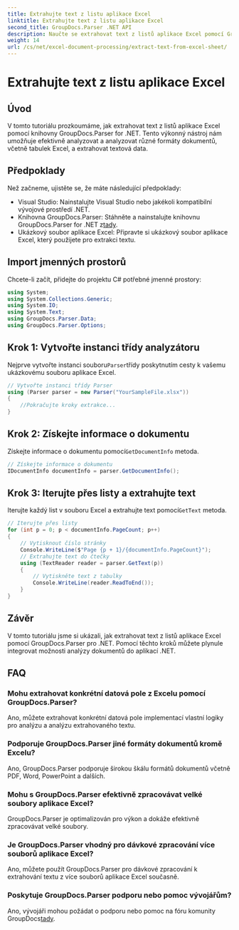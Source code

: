 ```yaml
---
title: Extrahujte text z listu aplikace Excel
linktitle: Extrahujte text z listu aplikace Excel
second_title: GroupDocs.Parser .NET API
description: Naučte se extrahovat text z listů aplikace Excel pomocí GroupDocs.Parser for .NET. Jednoduché kroky pro efektivní extrakci textu.
weight: 14
url: /cs/net/excel-document-processing/extract-text-from-excel-sheet/
---
```


# Extrahujte text z listu aplikace Excel

## Úvod
V tomto tutoriálu prozkoumáme, jak extrahovat text z listů aplikace Excel pomocí knihovny GroupDocs.Parser for .NET. Tento výkonný nástroj nám umožňuje efektivně analyzovat a analyzovat různé formáty dokumentů, včetně tabulek Excel, a extrahovat textová data.
## Předpoklady
Než začneme, ujistěte se, že máte následující předpoklady:
- Visual Studio: Nainstalujte Visual Studio nebo jakékoli kompatibilní vývojové prostředí .NET.
-  Knihovna GroupDocs.Parser: Stáhněte a nainstalujte knihovnu GroupDocs.Parser for .NET z[tady](https://releases.groupdocs.com/parser/net/).
- Ukázkový soubor aplikace Excel: Připravte si ukázkový soubor aplikace Excel, který použijete pro extrakci textu.

## Import jmenných prostorů
Chcete-li začít, přidejte do projektu C# potřebné jmenné prostory:
```csharp
using System;
using System.Collections.Generic;
using System.IO;
using System.Text;
using GroupDocs.Parser.Data;
using GroupDocs.Parser.Options;
```
## Krok 1: Vytvořte instanci třídy analyzátoru
 Nejprve vytvořte instanci souboru`Parser`třídy poskytnutím cesty k vašemu ukázkovému souboru aplikace Excel.
```csharp
// Vytvořte instanci třídy Parser
using (Parser parser = new Parser("YourSampleFile.xlsx"))
{
    //Pokračujte kroky extrakce...
}
```
## Krok 2: Získejte informace o dokumentu
 Získejte informace o dokumentu pomocí`GetDocumentInfo` metoda.
```csharp
// Získejte informace o dokumentu
IDocumentInfo documentInfo = parser.GetDocumentInfo();
```
## Krok 3: Iterujte přes listy a extrahujte text
 Iterujte každý list v souboru Excel a extrahujte text pomocí`GetText` metoda.
```csharp
// Iterujte přes listy
for (int p = 0; p < documentInfo.PageCount; p++)
{
    // Vytisknout číslo stránky
    Console.WriteLine($"Page {p + 1}/{documentInfo.PageCount}");
    // Extrahujte text do čtečky
    using (TextReader reader = parser.GetText(p))
    {
        // Vytiskněte text z tabulky
        Console.WriteLine(reader.ReadToEnd());
    }
}
```

## Závěr
V tomto tutoriálu jsme si ukázali, jak extrahovat text z listů aplikace Excel pomocí GroupDocs.Parser pro .NET. Pomocí těchto kroků můžete plynule integrovat možnosti analýzy dokumentů do aplikací .NET.

## FAQ
### Mohu extrahovat konkrétní datová pole z Excelu pomocí GroupDocs.Parser?
Ano, můžete extrahovat konkrétní datová pole implementací vlastní logiky pro analýzu a analýzu extrahovaného textu.
### Podporuje GroupDocs.Parser jiné formáty dokumentů kromě Excelu?
Ano, GroupDocs.Parser podporuje širokou škálu formátů dokumentů včetně PDF, Word, PowerPoint a dalších.
### Mohu s GroupDocs.Parser efektivně zpracovávat velké soubory aplikace Excel?
GroupDocs.Parser je optimalizován pro výkon a dokáže efektivně zpracovávat velké soubory.
### Je GroupDocs.Parser vhodný pro dávkové zpracování více souborů aplikace Excel?
Ano, můžete použít GroupDocs.Parser pro dávkové zpracování k extrahování textu z více souborů aplikace Excel současně.
### Poskytuje GroupDocs.Parser podporu nebo pomoc vývojářům?
 Ano, vývojáři mohou požádat o podporu nebo pomoc na fóru komunity GroupDocs[tady](https://forum.groupdocs.com/c/parser/17).
